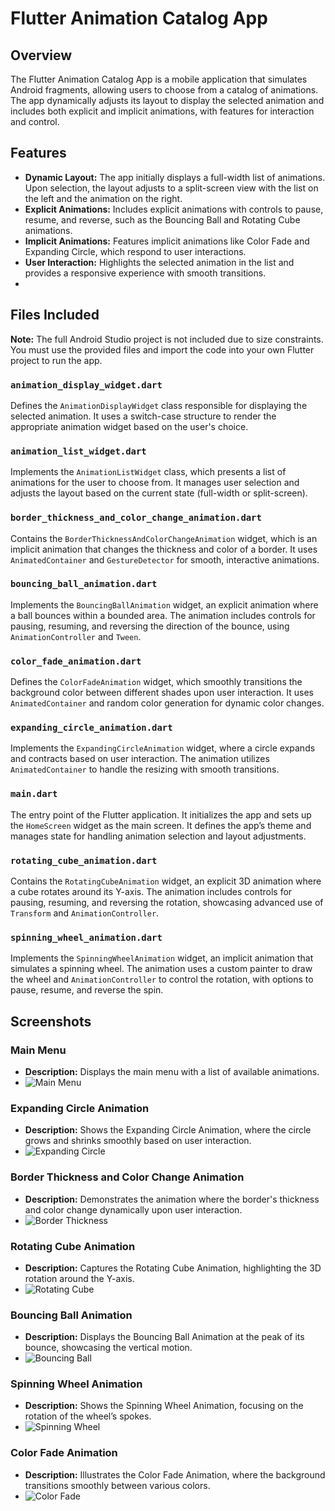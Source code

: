 # Flutter Animation Catalog App

## Overview
The Flutter Animation Catalog App is a mobile application that simulates Android fragments, allowing users to choose from a catalog of animations. The app dynamically adjusts its layout to display the selected animation and includes both explicit and implicit animations, with features for interaction and control.

## Features
- **Dynamic Layout:** The app initially displays a full-width list of animations. Upon selection, the layout adjusts to a split-screen view with the list on the left and the animation on the right.
- **Explicit Animations:** Includes explicit animations with controls to pause, resume, and reverse, such as the Bouncing Ball and Rotating Cube animations.
- **Implicit Animations:** Features implicit animations like Color Fade and Expanding Circle, which respond to user interactions.
- **User Interaction:** Highlights the selected animation in the list and provides a responsive experience with smooth transitions.
- 
## Files Included

**Note:** The full Android Studio project is not included due to size constraints. You must use the provided files and import the code into your own Flutter project to run the app.


### `animation_display_widget.dart`
Defines the `AnimationDisplayWidget` class responsible for displaying the selected animation. It uses a switch-case structure to render the appropriate animation widget based on the user's choice.

### `animation_list_widget.dart`
Implements the `AnimationListWidget` class, which presents a list of animations for the user to choose from. It manages user selection and adjusts the layout based on the current state (full-width or split-screen).

### `border_thickness_and_color_change_animation.dart`
Contains the `BorderThicknessAndColorChangeAnimation` widget, which is an implicit animation that changes the thickness and color of a border. It uses `AnimatedContainer` and `GestureDetector` for smooth, interactive animations.

### `bouncing_ball_animation.dart`
Implements the `BouncingBallAnimation` widget, an explicit animation where a ball bounces within a bounded area. The animation includes controls for pausing, resuming, and reversing the direction of the bounce, using `AnimationController` and `Tween`.

### `color_fade_animation.dart`
Defines the `ColorFadeAnimation` widget, which smoothly transitions the background color between different shades upon user interaction. It uses `AnimatedContainer` and random color generation for dynamic color changes.

### `expanding_circle_animation.dart`
Implements the `ExpandingCircleAnimation` widget, where a circle expands and contracts based on user interaction. The animation utilizes `AnimatedContainer` to handle the resizing with smooth transitions.

### `main.dart`
The entry point of the Flutter application. It initializes the app and sets up the `HomeScreen` widget as the main screen. It defines the app’s theme and manages state for handling animation selection and layout adjustments.

### `rotating_cube_animation.dart`
Contains the `RotatingCubeAnimation` widget, an explicit 3D animation where a cube rotates around its Y-axis. The animation includes controls for pausing, resuming, and reversing the rotation, showcasing advanced use of `Transform` and `AnimationController`.

### `spinning_wheel_animation.dart`
Implements the `SpinningWheelAnimation` widget, an implicit animation that simulates a spinning wheel. The animation uses a custom painter to draw the wheel and `AnimationController` to control the rotation, with options to pause, resume, and reverse the spin.
## Screenshots

### Main Menu
- **Description:** Displays the main menu with a list of available animations.
- ![Main Menu](./main_menu.png)

### Expanding Circle Animation
- **Description:** Shows the Expanding Circle Animation, where the circle grows and shrinks smoothly based on user interaction.
- ![Expanding Circle](./expanding_circle.png)

### Border Thickness and Color Change Animation
- **Description:** Demonstrates the animation where the border's thickness and color change dynamically upon user interaction.
- ![Border Thickness](./border_thickness.png)

### Rotating Cube Animation
- **Description:** Captures the Rotating Cube Animation, highlighting the 3D rotation around the Y-axis.
- ![Rotating Cube](./rotating_cube.png)

### Bouncing Ball Animation
- **Description:** Displays the Bouncing Ball Animation at the peak of its bounce, showcasing the vertical motion.
- ![Bouncing Ball](./bouncing_ball.png)

### Spinning Wheel Animation
- **Description:** Shows the Spinning Wheel Animation, focusing on the rotation of the wheel’s spokes.
- ![Spinning Wheel](./spinning_wheel.png)

### Color Fade Animation
- **Description:** Illustrates the Color Fade Animation, where the background transitions smoothly between various colors.
- ![Color Fade](./color_fade.png)

